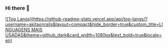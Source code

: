 ### Hi there 👋

  [![Top Langs](https://github-readme-stats.vercel.app/api/top-langs/?username=akitaonrails&layout=compact&hide_border=true&custom_title=LINGUAGENS MAIS USADAS&theme=github_dark&card_width=1080px&text_bold=true&locale=en)](https://github.com/anuraghazra/github-readme-stats)
